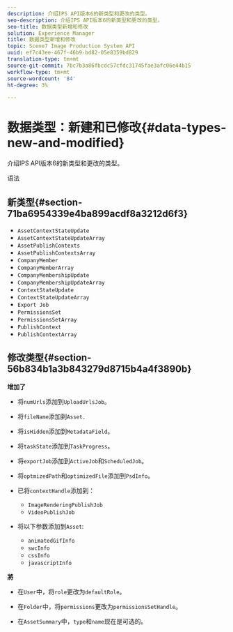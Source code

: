 ```yaml
---
description: 介绍IPS API版本6的新类型和更改的类型。
seo-description: 介绍IPS API版本6的新类型和更改的类型。
seo-title: 数据类型新增和修改
solution: Experience Manager
title: 数据类型新增和修改
topic: Scene7 Image Production System API
uuid: ef7c43ee-467f-46b9-bd82-05e8359bd829
translation-type: tm+mt
source-git-commit: 7bc7b3a86fbcdc57cfdc31745fae3afc06e44b15
workflow-type: tm+mt
source-wordcount: '84'
ht-degree: 3%

---
```



# 数据类型：新建和已修改{#data-types-new-and-modified}

介绍IPS API版本6的新类型和更改的类型。

语法

## 新类型{#section-71ba6954339e4ba899acdf8a3212d6f3}

* `AssetContextStateUpdate`
* `AssetContextStateUpdateArray`
* `AssetPublishContexts`
* `AssetPublishContextsArray`
* `CompanyMember`
* `CompanyMemberArray`
* `CompanyMembershipUpdate`
* `CompanyMembershipUpdateArray`
* `ContextStateUpdate`
* `ContextStateUpdateArray`
* `Export Job`
* `PermissionsSet`
* `PermissionsSetArray`
* `PublishContext`
* `PublishContextArray`

## 修改类型{#section-56b834b1a3b843279d8715b4a4f3890b}

**增加了**

* 将`numUrls`添加到`UploadUrlsJob`。

* 将`fileName`添加到`Asset.`

* 将`isHidden`添加到`MetadataField`。

* 将`taskState`添加到`TaskProgress`。

* 将`exportJob`添加到`ActiveJob`和`ScheduledJob`。

* 将`optmizedPath`和`optimizedFile`添加到`PsdInfo`。

* 已将`contextHandle`添加到：

   * `ImageRenderingPublishJob`
   * `VideoPublishJob`

* 将以下参数添加到`Asset`:

   * `animatedGifInfo`
   * `swcInfo`
   * `cssInfo`
   * `javascriptInfo`

**將**

* 在`User`中，将`role`更改为`defaultRole`。

* 在`Folder`中，将`permissions`更改为`permissionsSetHandle`。

* 在`AssetSummary`中，`type`和`name`现在是可选的。

